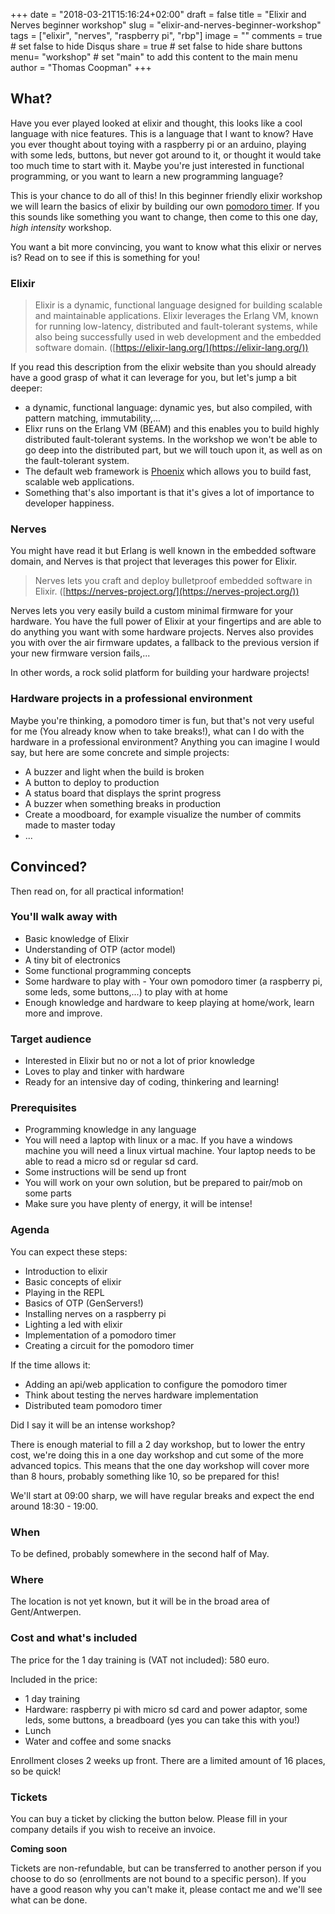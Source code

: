 +++
date = "2018-03-21T15:16:24+02:00"
draft = false
title = "Elixir and Nerves beginner workshop"
slug = "elixir-and-nerves-beginner-workshop"
tags = ["elixir", "nerves", "raspberry pi", "rbp"]
image = ""
comments = true	# set false to hide Disqus
share = true	# set false to hide share buttons
menu= "workshop"		# set "main" to add this content to the main menu
author = "Thomas Coopman"
+++

## What?

Have you ever played looked at elixir and thought, this looks like a cool language with nice features. This is a language that I want to know?
Have you ever thought about toying with a raspberry pi or an arduino, playing with some leds, buttons, but never got around to it, or thought it would take too much time to start with it.
Maybe you're just interested in functional programming, or you want to learn a new programming language?

This is your chance to do all of this! In this beginner friendly elixir workshop we will learn the basics of elixir by building our own [pomodoro timer](https://en.wikipedia.org/wiki/Pomodoro_Technique).
If you this sounds like something you want to change, then come to this one day, *high intensity* workshop.

You want a bit more convincing, you want to know what this elixir or nerves is? Read on to see if this is something for you!

### Elixir

> Elixir is a dynamic, functional language designed for building scalable and maintainable applications.
> Elixir leverages the Erlang VM, known for running low-latency, distributed and fault-tolerant systems, while also being successfully used in web development and the embedded software domain.
> ([https://elixir-lang.org/](https://elixir-lang.org/))

If you read this description from the elixir website than you should already have a good grasp of what it can leverage for you, but let's jump a bit deeper:

* a dynamic, functional language: dynamic yes, but also compiled, with pattern matching, immutability,...
* Elixr runs on the Erlang VM (BEAM) and this enables you to build highly distributed fault-tolerant systems. In the workshop we won't be able to go deep into the distributed part, but we will touch upon it, as well as on the fault-tolerant system.
* The default web framework is [Phoenix](http://phoenixframework.org/) which allows you to build fast, scalable web applications.
* Something that's also important is that it's gives a lot of importance to developer happiness.

### Nerves

You might have read it but Erlang is well known in the embedded software domain, and Nerves is that project that leverages this power for Elixir.

> Nerves lets you craft and deploy bulletproof embedded software in Elixir.
> ([https://nerves-project.org/](https://nerves-project.org/))

Nerves lets you very easily build a custom minimal firmware for your hardware. You have the full power of Elixir at your fingertips and are able to do anything you want with some hardware projects. Nerves also provides you with over the air firmware updates, a fallback to the previous version if your new firmware version fails,...

In other words, a rock solid platform for building your hardware projects!

### Hardware projects in a professional environment

Maybe you're thinking, a pomodoro timer is fun, but that's not very useful for me (You already know when to take breaks!), what can I do with the hardware in a professional environment? Anything you can imagine I would say, but here are some concrete and simple projects:

* A buzzer and light when the build is broken
* A button to deploy to production
* A status board that displays the sprint progress
* A buzzer when something breaks in production
* Create a moodboard, for example visualize the number of commits made to master today
* ...

## Convinced?

Then read on, for all practical information!

### You'll walk away with

* Basic knowledge of Elixir
* Understanding of OTP (actor model)
* A tiny bit of electronics
* Some functional programming concepts
* Some hardware to play with - Your own pomodoro timer (a raspberry pi, some leds, some buttons,...) to play with at home
* Enough knowledge and hardware to keep playing at home/work, learn more and improve.

### Target audience

* Interested in Elixir but no or not a lot of prior knowledge
* Loves to play and tinker with hardware
* Ready for an intensive day of coding, thinkering and learning!

### Prerequisites

* Programming knowledge in any language
* You will need a laptop with linux or a mac. If you have a windows machine you will need a linux virtual machine. Your laptop needs to be able to read a micro sd or regular sd card.
* Some instructions will be send up front
* You will work on your own solution, but be prepared to pair/mob on some parts
* Make sure you have plenty of energy, it will be intense!

### Agenda

You can expect these steps:

* Introduction to elixir
* Basic concepts of elixir
* Playing in the REPL
* Basics of OTP (GenServers!)
* Installing nerves on a raspberry pi
* Lighting a led with elixir
* Implementation of a pomodoro timer
* Creating a circuit for the pomodoro timer

If the time allows it:

* Adding an api/web application to configure the pomodoro timer
* Think about testing the nerves hardware implementation
* Distributed team pomodoro timer

Did I say it will be an intense workshop?

There is enough material to fill a 2 day workshop, but to lower the entry cost, we're doing this in a one day workshop and cut some of the more advanced topics. This means that the one day workshop will cover more than 8 hours, probably something like 10, so be prepared for this!

We'll start at 09:00 sharp, we will have regular breaks and expect the end around 18:30 - 19:00.

### When

To be defined, probably somewhere in the second half of May.

### Where

The location is not yet known, but it will be in the broad area of Gent/Antwerpen.

### Cost and what's included

The price for the 1 day training is (VAT not included): 580 euro.

Included in the price:

* 1 day training
* Hardware: raspberry pi with micro sd card and power adaptor, some leds, some buttons, a breadboard (yes you can take this with you!)
* Lunch
* Water and coffee and some snacks

Enrollment closes 2 weeks up front.
There are a limited amount of 16 places, so be quick!

### Tickets

You can buy a ticket by clicking the button below. Please fill in your company details if you wish to receive an invoice.

**Coming soon**

Tickets are non-refundable, but can be transferred to another person if you choose to do so (enrollments are not bound to a specific person). If you have a good reason why you can't make it, please contact me and we'll see what can be done.